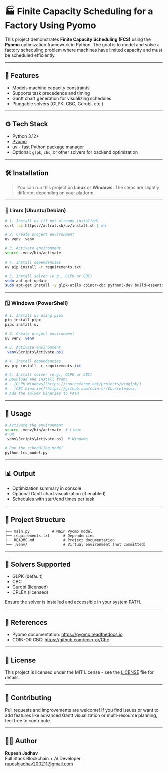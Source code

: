 # 🏭 Finite Capacity Scheduling for a Factory Using Pyomo

This project demonstrates **Finite Capacity Scheduling (FCS)** using the **Pyomo** optimization framework in Python. The goal is to model and solve a factory scheduling problem where machines have limited capacity and must be scheduled efficiently.

---

## 📌 Features

- Models machine capacity constraints
- Supports task precedence and timing
- Gantt chart generation for visualizing schedules
- Pluggable solvers (GLPK, CBC, Gurobi, etc.)

---

## ⚙️ Tech Stack

- Python 3.12+
- [Pyomo](http://www.pyomo.org/)
- [uv](https://github.com/astral-sh/uv) - fast Python package manager
- Optional: `glpk`, `cbc`, or other solvers for backend optimization

---

## 🛠 Installation

> You can run this project on **Linux** or **Windows**. The steps are slightly different depending on your platform.

---

### 🐧 Linux (Ubuntu/Debian)

```bash
# 1. Install uv (if not already installed)
curl -Ls https://astral.sh/uv/install.sh | sh

# 2. Create project environment
uv venv .venv

# 3. Activate environment
source .venv/bin/activate

# 4. Install dependencies
uv pip install -r requirements.txt

# 5. Install solver (e.g., GLPK or CBC)
sudo apt-get update
sudo apt-get install -y glpk-utils coinor-cbc python3-dev build-essential libglpk-dev

```

---

### 🪟 Windows (PowerShell)

```powershell
# 1. Install uv using pipx
pip install pipx
pipx install uv

# 2. Create project environment
uv venv .venv

# 3. Activate environment
.venv\Scripts\Activate.ps1

# 4. Install dependencies
uv pip install -r requirements.txt

# 5. Install solver (e.g., GLPK or CBC)
# Download and install from:
# - [GLPK Windows](https://sourceforge.net/projects/winglpk/)
# - [CBC binaries](https://github.com/coin-or/Cbc/releases)
# Add the solver binaries to PATH
```

---

## 📄 Usage

```bash
# Activate the environment
source .venv/bin/activate  # Linux
# OR
.venv\Scripts\Activate.ps1  # Windows

# Run the scheduling model
python fcs_model.py
```

---

## 📊 Output

- Optimization summary in console
- Optional Gantt chart visualization (if enabled)
- Schedules with start/end times per task

---

## 📁 Project Structure

```
├── main.py          # Main Pyomo model
├── requirements.txt      # Dependencies
├── README.md             # Project documentation
└── .venv/                # Virtual environment (not committed)
```

---

## 🔧 Solvers Supported

- GLPK (default)
- CBC
- Gurobi (licensed)
- CPLEX (licensed)

Ensure the solver is installed and accessible in your system PATH.

---

## 🧠 References

- Pyomo documentation: https://pyomo.readthedocs.io
- COIN-OR CBC: https://github.com/coin-or/Cbc


---

## 📝 License

This project is licensed under the MIT License - see the [LICENSE](LICENSE) file for details.

---

## 🤝 Contributing

Pull requests and improvements are welcome! If you find issues or want to add features like advanced Gantt visualization or multi-resource planning, feel free to contribute.

---

## 👨‍💻 Author

**Rupesh Jadhav**  
Full Stack Blockchain + AI Developer  
rupeshjadhav200211@gmail.com  
